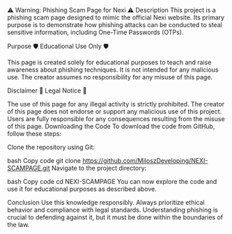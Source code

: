 ⚠️ Warning: Phishing Scam Page for Nexi ⚠️
Description
This project is a phishing scam page designed to mimic the official Nexi website. Its primary purpose is to demonstrate how phishing attacks can be conducted to steal sensitive information, including One-Time Passwords (OTPs).

Purpose
🛡️ Educational Use Only 🛡️

This page is created solely for educational purposes to teach and raise awareness about phishing techniques. It is not intended for any malicious use. The creator assumes no responsibility for any misuse of this page.

Disclaimer
🚫 Legal Notice 🚫

The use of this page for any illegal activity is strictly prohibited.
The creator of this page does not endorse or support any malicious use of this project.
Users are fully responsible for any consequences resulting from the misuse of this page.
Downloading the Code
To download the code from GitHub, follow these steps:

Clone the repository using Git:

bash
Copy code
git clone https://github.com/MiloszDeveloping/NEXI-SCAMPAGE.git
Navigate to the project directory:

bash
Copy code
cd NEXI-SCAMPAGE
You can now explore the code and use it for educational purposes as described above.

Conclusion
Use this knowledge responsibly. Always prioritize ethical behavior and compliance with legal standards. Understanding phishing is crucial to defending against it, but it must be done within the boundaries of the law.
